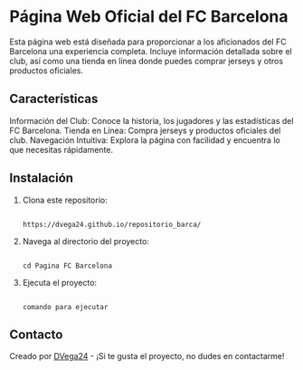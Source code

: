 # Página Web Oficial del FC Barcelona

Esta página web está diseñada para proporcionar a los aficionados del FC Barcelona una experiencia completa. Incluye información detallada sobre el club, así como una tienda en línea donde puedes comprar jerseys y otros productos oficiales.

## Características

Información del Club: Conoce la historia, los jugadores y las estadísticas del FC Barcelona.
Tienda en Línea: Compra jerseys y productos oficiales del club.
Navegación Intuitiva: Explora la página con facilidad y encuentra lo que necesitas rápidamente.

## Instalación

1. Clona este repositorio:

    ```

   https://dvega24.github.io/repositorio_barca/

    ```

2. Navega al directorio del proyecto:

    ```

    cd Pagina FC Barcelona

    ```

3. Ejecuta el proyecto:

    ```

    comando para ejecutar

    ```

## Contacto

Creado por [DVega24](https://github.com/DVega24) - ¡Si te gusta el proyecto, no dudes en contactarme!

